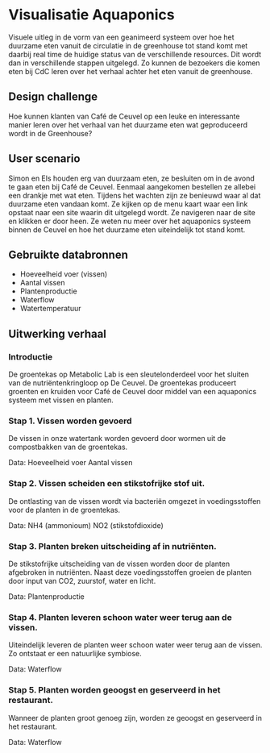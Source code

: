 # Visualisatie Aquaponics

Visuele uitleg in de vorm van een geanimeerd systeem over hoe het duurzame eten vanuit de circulatie in de greenhouse tot stand komt met daarbij real time de huidige status van de verschillende resources. Dit wordt dan in verschillende stappen uitgelegd. Zo kunnen de bezoekers die komen eten bij CdC leren over het verhaal achter het eten vanuit de greenhouse.

## Design challenge
Hoe kunnen klanten van Café de Ceuvel op een leuke en interessante manier leren over het verhaal van het duurzame eten wat geproduceerd wordt in de Greenhouse?

## User scenario
Simon en Els houden erg van duurzaam eten, ze besluiten om in de avond te gaan eten bij Café de Ceuvel. Eenmaal aangekomen bestellen ze allebei een drankje met wat eten. Tijdens het wachten zijn ze benieuwd waar al dat duurzame eten vandaan komt. Ze kijken op de menu kaart waar een link opstaat naar een site waarin dit uitgelegd wordt. Ze navigeren naar de site en klikken er door heen. Ze weten nu meer over het aquaponics systeem binnen de Ceuvel en hoe het duurzame eten uiteindelijk tot stand komt.

## Gebruikte databronnen

- Hoeveelheid voer (vissen)
- Aantal vissen
- Plantenproductie
- Waterflow
- Watertemperatuur

## Uitwerking verhaal

### Introductie
De groentekas op Metabolic Lab is een sleutelonderdeel voor het sluiten van de nutriëntenkringloop op De Ceuvel. De groentekas produceert groenten en kruiden voor Café de Ceuvel door middel van een aquaponics systeem met vissen en planten.

### Stap 1. Vissen worden gevoerd
De vissen in onze watertank worden gevoerd door wormen uit de compostbakken van de groentekas.

Data:
Hoeveelheid voer
Aantal vissen

### Stap 2. Vissen scheiden een stikstofrijke stof uit.
De ontlasting van de vissen wordt via bacteriën omgezet in voedingsstoffen voor de planten in de groentekas.

Data:
NH4 (ammonioum)
NO2 (stikstofdioxide)

### Stap 3. Planten breken uitscheiding af in nutriënten.
De stikstofrijke uitscheiding van de vissen worden door de planten afgebroken in nutriënten. Naast deze voedingsstoffen groeien de planten door input van CO2, zuurstof, water en licht.

Data:
Plantenproductie


### Stap 4. Planten leveren schoon water weer terug aan de vissen.
Uiteindelijk leveren de planten weer schoon water weer terug aan de vissen. Zo ontstaat er een natuurlijke symbiose.

Data:
Waterflow

### Stap 5. Planten worden geoogst en geserveerd in het restaurant.
Wanneer de planten groot genoeg zijn, worden ze geoogst en geserveerd in het restaurant.

Data:
Waterflow
